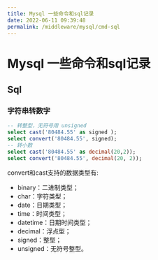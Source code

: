 ```yaml
---
title: Mysql 一些命令和sql记录
date: 2022-06-11 09:39:48
permalink: /middleware/mysql/cmd-sql
---
```


# Mysql 一些命令和sql记录

## Sql

### 字符串转数字

```sql
-- 转整型，无符号用 unsigned
select cast('80484.55' as signed );
select convert('80484.55', signed);
-- 转小数
select cast('80484.55' as decimal(20,2));
select convert('80484.55', decimal(20, 2));
```

convert和cast支持的数据类型有:

- binary：二进制类型；
- char：字符类型；
- date：日期类型；
- time：时间类型；
- datetime：日期时间类型；
- decimal：浮点型；
- signed：整型；
- unsigned：无符号整型。